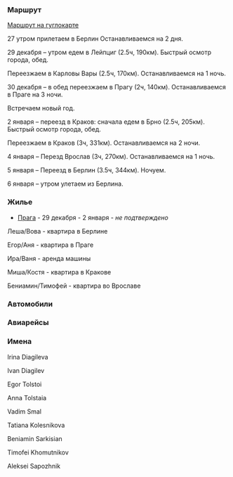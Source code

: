 ### Маршрут

[Маршрут на гуглокарте](https://goo.gl/maps/ywbg4kYroWJ2)

27 утром прилетаем в Берлин
Останавливаемся на 2 дня. 

29 декабря – утром едем в Лейпциг (2.5ч, 190км).
Быстрый осмотр города, обед. 

Переезжаем в Карловы Вары (2.5ч, 170км).
Останавливаемся на 1 ночь.

30 декабря – в обед переезжаем в Прагу (2ч, 140км).
Останавливаемся в Праге на 3 ночи.

Встречаем новый год.

2 января – переезд в Краков:
сначала едем в Брно (2.5ч, 205км).
Быстрый осмотр города, обед.

Переезжаем в Краков (3ч, 331км).
Останавливаемся на 2 ночи.

4 января – Перезд Врослав (3ч, 270км).
Останавливаемся на 1 ночь.

5 января – Переезд в Берлин (3.5ч, 344км). Ночуем.

6 января – утром улетаем из Берлина.

### Жилье
- [Прага](https://www.airbnb.com/rooms/979581) - 29 декабря - 2 января - *не подтверждено*

Леша/Вова - квартира в Берлине

Егор/Аня - квартира в Праге

Ира/Ваня - аренда машины

Миша/Костя - квартира в Кракове

Бениамин/Тимофей - квартира во Врославе

### Автомобили

### Авиарейсы

### Имена

Irina Diagileva

Ivan Diagilev

Egor Tolstoi

Anna Tolstaia

Vadim Smal

Tatiana Kolesnikova

Beniamin Sarkisian

Timofei Khomutnikov

Aleksei Sapozhnik
